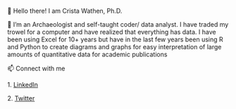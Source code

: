  👋 Hello there! I am Crista Wathen, Ph.D.
 <p>
 🌱 I’m an Archaeologist and self-taught coder/ data analyst. I have traded my trowel for a computer and have realized that everything has data. I have been using Excel for 10+ years but have in the last few years been using R and Python to create diagrams and graphs for easy interpretation of large amounts of quantitative data for academic publications</p>
 📫 Connect with me 
 <p> 1. <a href="https://www.linkedin.com/in/crista-wathen/">LinkedIn</a></p>
 <p> 2. <a href="https://twitter.com/cristaawathen">Twitter</a></p>
<!---
cwathen/cwathen is a ✨ special ✨ repository because its `README.md` (this file) appears on your GitHub profile.
You can click the Preview link to take a look at your changes.
--->
